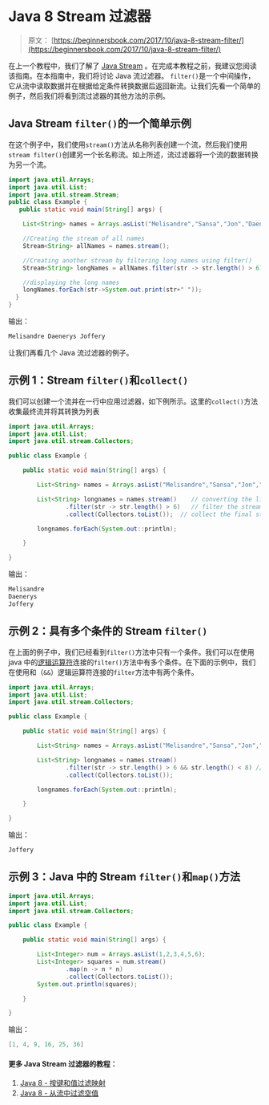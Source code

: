 # Java 8 Stream 过滤器

> 原文： [https://beginnersbook.com/2017/10/java-8-stream-filter/](https://beginnersbook.com/2017/10/java-8-stream-filter/)

在上一个教程中，我们了解了 [Java Stream](https://beginnersbook.com/2017/10/java-8-stream-tutorial/) 。在完成本教程之前，我建议您阅读该指南。在本指南中，我们将讨论 Java 流过滤器。 `filter()`是一个中间操作，它从流中读取数据并在根据给定条件转换数据后返回新流。让我们先看一个简单的例子，然后我们将看到流过滤器的其他方法的示例。

## Java Stream `filter()`的一个简单示例

在这个例子中，我们使用`stream()`方法从名称列表创建一个流，然后我们使用`stream filter()`创建另一个长名称流。如上所述，流过滤器将一个流的数据转换为另一个流。

```java
import java.util.Arrays;
import java.util.List;
import java.util.stream.Stream;
public class Example {
   public static void main(String[] args) {

	List<String> names = Arrays.asList("Melisandre","Sansa","Jon","Daenerys","Joffery");

	//Creating the stream of all names
	Stream<String> allNames = names.stream();

	//Creating another stream by filtering long names using filter()
	Stream<String> longNames = allNames.filter(str -> str.length() > 6);

	//displaying the long names
	longNames.forEach(str->System.out.print(str+" "));
  }
}
```

输出：

```java
Melisandre Daenerys Joffery
```

让我们再看几个 Java 流过滤器的例子。

## 示例 1：Stream `filter()`和`collect()`

我们可以创建一个流并在一行中应用过滤器，如下例所示。这里的`collect()`方法收集最终流并将其转换为列表

```java
import java.util.Arrays;
import java.util.List;
import java.util.stream.Collectors;

public class Example {

    public static void main(String[] args) {

        List<String> names = Arrays.asList("Melisandre","Sansa","Jon","Daenerys","Joffery");

        List<String> longnames = names.stream()    // converting the list to stream
                .filter(str -> str.length() > 6)   // filter the stream to create a new stream
                .collect(Collectors.toList());  // collect the final stream and convert it to a List

        longnames.forEach(System.out::println);           

    }

}
```

输出：

```java
Melisandre
Daenerys
Joffery
```

## 示例 2：具有多个条件的 Stream `filter()`

在上面的例子中，我们已经看到`filter()`方法中只有一个条件。我们可以在使用 java 中的[逻辑运算符](https://beginnersbook.com/2017/08/operators-in-java/)连接的`filter()`方法中有多个条件。在下面的示例中，我们在使用和（`&&`）逻辑运算符连接的`filter`方法中有两个条件。

```java
import java.util.Arrays;
import java.util.List;
import java.util.stream.Collectors;

public class Example {

    public static void main(String[] args) {

        List<String> names = Arrays.asList("Melisandre","Sansa","Jon","Daenerys","Joffery");

        List<String> longnames = names.stream()  
                .filter(str -> str.length() > 6 && str.length() < 8) //Multiple conditions
                .collect(Collectors.toList());  

        longnames.forEach(System.out::println);           

    }

}
```

输出：

```java
Joffery
```

## 示例 3：Java 中的 Stream `filter()`和`map()`方法

```java
import java.util.Arrays;
import java.util.List;
import java.util.stream.Collectors;

public class Example {

    public static void main(String[] args) {

    	List<Integer> num = Arrays.asList(1,2,3,4,5,6);
        List<Integer> squares = num.stream()
        		.map(n -> n * n)
        		.collect(Collectors.toList());
        System.out.println(squares);        

    }

}
```

输出：

```java
[1, 4, 9, 16, 25, 36]
```

#### 更多 Java Stream 过滤器的教程：

1.  [Java 8 - 按键和值过滤映射](https://beginnersbook.com/2017/10/java-8-filter-a-map-by-keys-and-values/)
2.  [Java 8 - 从流中过滤空值](https://beginnersbook.com/2017/10/java-8-filter-null-values-from-a-stream/)